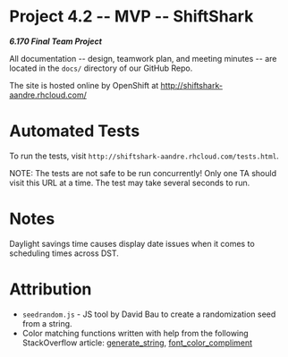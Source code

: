 Project 4.2 -- MVP -- ShiftShark
===
***6.170 Final Team Project***

All documentation -- design, teamwork plan, and meeting minutes -- are located in the `docs/` directory of our GitHub Repo.

The site is hosted online by OpenShift at http://shiftshark-aandre.rhcloud.com/

# Automated Tests
To run the tests, visit `http://shiftshark-aandre.rhcloud.com/tests.html`.

NOTE: The tests are not safe to be run concurrently! Only one TA should visit this URL at a time. The test may take several seconds to run.

# Notes
Daylight savings time causes display date issues when it comes to scheduling times across DST.

# Attribution
* `seedrandom.js` - JS tool by David Bau to create a randomization seed from a string.
* Color matching functions written with help from the following StackOverflow article: [generate_string](http://stackoverflow.com/questions/3426404/create-a-hexadecimal-colour-based-on-a-string-with-javascript#answer-19815620), [font_color_compliment](http://stackoverflow.com/questions/3942878/how-to-decide-font-color-in-white-or-black-depending-on-background-color#answer-3943023)